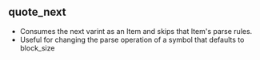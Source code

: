 ## quote_next

- Consumes the next varint as an Item and skips that Item's parse rules.
- Useful for changing the parse operation of a symbol that defaults to block_size